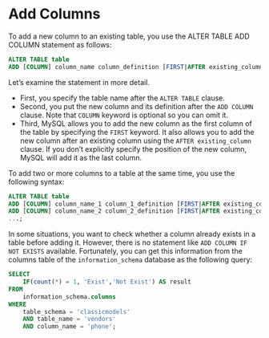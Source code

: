 # Add Columns

To add a new column to an existing table, you use the ALTER TABLE ADD COLUMN statement as follows:
```sql
ALTER TABLE table
ADD [COLUMN] column_name column_definition [FIRST|AFTER existing_column];
```

Let’s examine the statement in more detail.
* First, you specify the table name after the `ALTER TABLE` clause.
* Second, you put the new column and its definition after the `ADD COLUMN` clause. Note that `COLUMN` keyword is optional so you can omit it.
* Third, MySQL allows you to add the new column as the first column of the table by specifying the `FIRST` keyword. It also allows you to add the new column after an existing column using the `AFTER existing_column` clause. If you don’t explicitly specify the position of the new column, MySQL will add it as the last column.

To add two or more columns to a table at the same time, you use the following syntax:
```sql
ALTER TABLE table
ADD [COLUMN] column_name_1 column_1_definition [FIRST|AFTER existing_column],
ADD [COLUMN] column_name_2 column_2_definition [FIRST|AFTER existing_column],
...;
```

In some situations, you want to check whether a column already exists in a table before adding it. However, there is no statement like `ADD COLUMN IF NOT EXISTS` available. Fortunately, you can get this information from the columns table of the `information_schema` database as the following query:

```sql
SELECT
    IF(count(*) = 1, 'Exist','Not Exist') AS result
FROM
    information_schema.columns
WHERE
    table_schema = 'classicmodels'
    AND table_name = 'vendors'
    AND column_name = 'phone';
```
